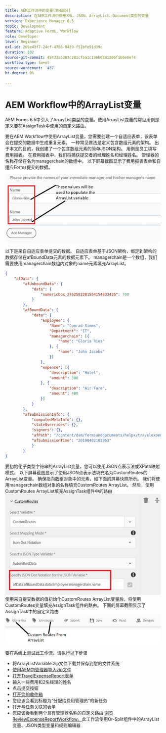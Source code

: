 ```yaml
---
title: AEM工作流中的变量[第4部分]
description: 在AEM工作流中使用XML、JSON、ArrayList、Document类型的变量
version: Experience Manager 6.5
topic: Development
feature: Adaptive Forms, Workflow
role: Developer
level: Beginner
exl-id: 269e43f7-24cf-4786-9439-f51bfe91d39c
duration: 102
source-git-commit: 48433a5367c281cf5a1c106b08a1306f1b0e8ef4
workflow-type: tm+mt
source-wordcount: '437'
ht-degree: 0%

---
```


# AEM Workflow中的ArrayList变量

AEM Forms 6.5中引入了ArrayList类型的变量。使用ArrayList变量的常见用例是定义要在AssignTask中使用的自定义路由。

要在AEM Workflow中使用ArrayList变量，您需要创建一个自适应表单，该表单会在提交的数据中生成重复元素。 一种常见做法是定义包含数组元素的架构。 出于本文的目的，我创建了一个包含数组元素的简单JSON架构。 用例是员工填写费用报表。 在费用报表中，我们将捕获提交者的经理姓名和经理姓名。 管理器的名称存储在名为managerchain的数组中。 以下屏幕截图显示了费用报表表单和自适应Forms提交的数据。

![费用报表](assets/expensereport.jpg)

以下是来自自适应表单提交的数据。 自适应表单基于JSON架构，绑定到架构的数据存储在afBoundData元素的数据元素下。 managerchain是一个数组，我们需要使用managerchain数组内对象的name元素填充ArrayList。

```json
{
    "afData": {
        "afUnboundData": {
            "data": {
                "numericbox_2762582281554154833426": 700
            }
        },
        "afBoundData": {
            "data": {
                "Employee": {
                    "Name": "Conrad Simms",
                    "Department": "IT",
                    "managerchain": [{
                        "name": "Gloria Rios"
                    }, {
                        "name": "John Jacobs"
                    }]
                },
                "expense": [{
                    "description": "Hotel",
                    "amount": 300
                }, {
                    "description": "Air Fare",
                    "amount": 400
                }]
            }
        },
        "afSubmissionInfo": {
            "computedMetaInfo": {},
            "stateOverrides": {},
            "signers": {},
            "afPath": "/content/dam/formsanddocuments/helpx/travelexpensereport",
            "afSubmissionTime": "20190402102953"
            }
        }
}
```

要初始化子类型字符串的ArrayList变量，您可以使用JSON点表示法或XPath映射模式。 以下屏幕截图显示了使用JSON点表示法填充名为CustomRoutes的ArrayList变量。 确保指向数组对象中的元素，如下面的屏幕快照所示。 我们将使用managerchain数组对象的名称填充CustomRoutes ArrayList。
然后，使用CustomRoutes ArrayList填充AssignTask组件中的路由
![自定义路由](assets/arraylist.jpg)
使用来自提交数据的值初始化CustomRoutes ArrayList变量后，将使用CustomRoutes变量填充AssignTask组件的路由。 下面的屏幕截图显示了AssignTask中的自定义路由
![asingtask](assets/customactions.jpg)

要在系统上测试此工作流，请执行以下步骤

* 将ArrayListVariable.zip文件下载并保存到您的文件系统
* [使用AEM包管理器导入zip文件](assets/arraylistvariable.zip)
* [打开TravelExpenseReport表单](http://localhost:4502/content/dam/formsanddocuments/helpx/travelexpensereport/jcr:content?wcmmode=disabled)
* 输入一些费用和2名经理的姓名
* 点击提交按钮
* [打开您的收件箱](http://localhost:4502/aem/inbox)
* 您应该会看到标题为“分配给费用管理员”的新任务
* 打开与任务关联的表单
* 您应该会看到两个具有管理器名称的自定义路由
  [浏览ReviewExpenseReportWorkflow。](http://localhost:4502/editor.html/conf/global/settings/workflow/models/ReviewExpenseReport.html)此工作流使用Or-Split组件中的ArrayList变量、JSON类型变量和规则编辑器
